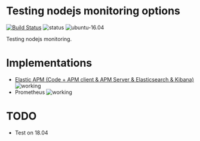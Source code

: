 # Testing nodejs monitoring options

[![Build Status](https://travis-ci.org/jecnua/docker-monitornodejstestdrives.svg?branch=master)](https://travis-ci.org/jecnua/docker-monitornodejstestdrives)
![status](https://img.shields.io/badge/project_status-active-green.svg)
![ubuntu-16.04](https://img.shields.io/badge/ubuntu-16.04-green.svg)

Testing nodejs monitoring.

# Implementations

- [Elastic APM (Code + APM client & APM Server & Elasticsearch & Kibana)](./elasticsearch) ![working](https://img.shields.io/badge/status-working-green.svg)
- Prometheus ![working](https://img.shields.io/badge/status-building-blue.svg)

# TODO

- Test on 18.04
